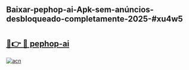 ## Baixar-pephop-ai-Apk-sem-anúncios-desbloqueado-completamente-2025-#xu4w5

# <h2><a href="https://ainizakaria.my?title=pephop-ai&ref=22M">🔗👉 🔴 pephop-ai</a></h2>

[![acn](https://github.com/user-attachments/assets/0f9c940e-d8b0-45ae-aac7-cd30a18b3e1c)](https://ainizakaria.my?title=pephop-ai&ref=22M)

